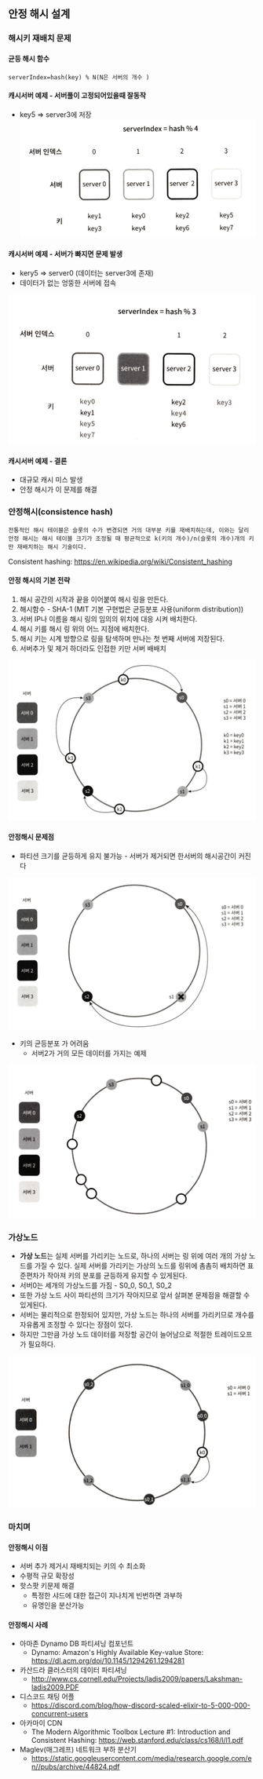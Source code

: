 
## 안정 해시 설계


### 해시키 재배치 문제 

#### 균등 해시 함수
```
serverIndex=hash(key) % N(N은 서버의 개수 )
```

#### 캐시서버 예제 - 서버풀이 고정되어있을때 잘동작
- key5 => server3에 저장
![균등해시1](assets/uniform_distribution1.png)


#### 캐시서버 예제 - 서버가 빠지면 문제 발생
- kery5 => server0 (데이터는 server3에 존재)
- 데이터가 없는 엉뚱한 서버에 접속

![uniform_distribution2.png](assets/uniform_distribution2.png)


#### 캐시서버 예제 - 결론
- 대규모 캐시 미스 발생
- 안정 해시가 이 문제를 해결


### 안정해시(consistence hash)
```
전통적인 해시 테이블은 슬롯의 수가 변경되면 거의 대부분 키를 재배치하는데, 이와는 달리 안정 해시는 해시 테이블 크기가 조정될 때 평균적으로 k(키의 개수)/n(슬롯의 개수)개의 키만 재배치하는 해시 기술이다.
```
Consistent hashing: https://en.wikipedia.org/wiki/Consistent_hashing

#### 안정 해시의 기본 전략
1. 해시 공간의 시작과 끝을 이어붙여 해시 링을 만든다. 
2. 해시함수 - SHA-1 (MIT 기본 구현법은 균등분포 사용(uniform distribution))
3. 서버 IP나 이름을 해시 링의 임의의 위치에 대응 시켜 배치한다. 
4. 해시 키를 해시 링 위의 어느 지점에 배치한다.
5. 해시 키는 시계 방향으로 링을 탐색하며 만나는 첫 번째 서버에 저장된다.
6. 서버추가 및 제거 하더라도 인접한 키만 서버 배배치

![consistence_hash1.png](assets/consistence_hash1.png)



#### 안정해시 문제점
- 파티션 크기를 균등하게 유지 불가능 - 서버가 제거되면 한서버의 해시공간이 커진다


![consistence_hash2.png](assets/consistence_hash2.png)

- 키의 균등분포 가 어려움
	- 서버2가 거의 모든 데이터를 가지는 예제 


![consistence_hash3.png](assets/consistence_hash3.png)


### 가상노드
- **가상 노드**는 실제 서버를 가리키는 노드로, 하나의 서버는 링 위에 여러 개의 가상 노드를 가질 수 있다. 실제 서버를 가리키는 가상의 노드를 링위에 촘촘히 배치하면 표준편차가 작아져 키의 분포를 균등하게 유지할 수 있게된다.
- 서버0는 세개의 가상노드를 가짐 - S0_0, S0_1, S0_2
- 또한 가상 노드 사이 파티션의 크기가 작아지므로 앞서 살펴본 문제점을 해결할 수 있게된다.
- 서버는 물리적으로 한정되어 있지만, 가상 노드는 하나의 서버를 가리키므로 개수를 자유롭게 조정할 수 있다는 장점이 있다. 
- 하지만 그만큼 가상 노드 데이터를 저장할 공간이 늘어남으로 적절한 트레이드오프가 필요하다.


![virtual_node1.png](assets/virtual_node1.png)



### 마치며 
#### 안정해시 이점
- 서버 추가 제거시 재배치되는 키의 수 최소화
- 수평적 규모 확장성
- 핫스팟 키문제 해결
	- 특정한 샤드에 대한 접근이 지나치게 빈번하면 과부하
	- 유명인을 분산가능

#### 안정해시 사례
- 아마존 Dynamo DB  파티셔닝 컴포넌트
	- Dynamo: Amazon's Highly Available Key-value Store: https://dl.acm.org/doi/10.1145/1294261.1294281
- 카산드라 클러스터의 데이터 파티셔닝
	- http://www.cs.cornell.edu/Projects/ladis2009/papers/Lakshman-ladis2009.PDF
- 디스코드 채팅 어플
	- https://discord.com/blog/how-discord-scaled-elixir-to-5-000-000-concurrent-users
- 아카마이 CDN
	- The Modern Algorithmic Toolbox Lecture #1: Introduction and Consistent Hashing: https://web.stanford.edu/class/cs168/l/l1.pdf
- Maglev(매그레프) 네트워크 부하 분산기
	-  https://static.googleusercontent.com/media/research.google.com/en//pubs/archive/44824.pdf

